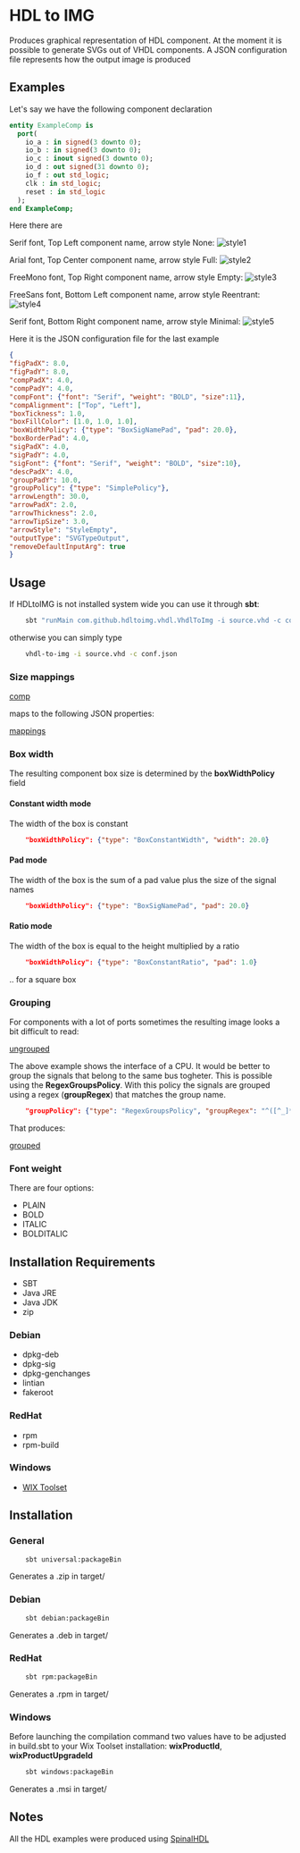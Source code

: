 # HDL to IMG
Produces graphical representation of HDL component.
At the moment it is possible to generate SVGs out of VHDL components. 
A JSON configuration file represents how the output image is produced

## Examples

Let's say we have the following component declaration 

```vhdl
entity ExampleComp is
  port(
    io_a : in signed(3 downto 0);
    io_b : in signed(3 downto 0);
    io_c : inout signed(3 downto 0);
    io_d : out signed(31 downto 0);
    io_f : out std_logic;
    clk : in std_logic;
    reset : in std_logic
  );
end ExampleComp;

```

Here there are 

Serif font, Top Left component name, arrow style None:
![style1](./res/ExampleComp_1.svg)

Arial font, Top Center component name, arrow style Full:
![style2](./res/ExampleComp_2.svg)

FreeMono font, Top Right component name, arrow style Empty:
![style3](./res/ExampleComp_3.svg)

FreeSans font, Bottom Left component name, arrow style Reentrant:
![style4](./res/ExampleComp_4.svg)

Serif font, Bottom Right component name, arrow style Minimal:
![style5](./res/ExampleComp_5.svg)

Here it is the JSON configuration file for the last example

```json
{
"figPadX": 8.0,
"figPadY": 8.0,
"compPadX": 4.0,
"compPadY": 4.0,
"compFont": {"font": "Serif", "weight": "BOLD", "size":11},
"compAlignment": ["Top", "Left"],
"boxTickness": 1.0,
"boxFillColor": [1.0, 1.0, 1.0],
"boxWidthPolicy": {"type": "BoxSigNamePad", "pad": 20.0},
"boxBorderPad": 4.0,
"sigPadX": 4.0,
"sigPadY": 4.0,
"sigFont": {"font": "Serif", "weight": "BOLD", "size":10},
"descPadX": 4.0,
"groupPadY": 10.0,
"groupPolicy": {"type": "SimplePolicy"},
"arrowLength": 30.0,
"arrowPadX": 2.0,
"arrowThickness": 2.0,
"arrowTipSize": 3.0,
"arrowStyle": "StyleEmpty",
"outputType": "SVGTypeOutput",
"removeDefaultInputArg": true
}

```

## Usage

If HDLtoIMG is not installed system wide you can use it through **sbt**:
```bash
    sbt "runMain com.github.hdltoimg.vhdl.VhdlToImg -i source.vhd -c conf.json"
```

otherwise you can simply type

```bash
    vhdl-to-img -i source.vhd -c conf.json
```

### Size mappings

[comp](./res/ExampleCompExpl.svg)

maps to the following JSON properties:

[mappings](./res/JsonExplainedSizes.svg)


### Box width

The resulting component box size is determined by the **boxWidthPolicy** field

#### Constant width mode

The width of the box is constant

```json
    "boxWidthPolicy": {"type": "BoxConstantWidth", "width": 20.0}
```

#### Pad mode

The width of the box is the sum of a pad value plus the size of the signal names

```json
    "boxWidthPolicy": {"type": "BoxSigNamePad", "pad": 20.0}
```

#### Ratio mode

The width of the box is equal to the height multiplied by a ratio

```json
    "boxWidthPolicy": {"type": "BoxConstantRatio", "pad": 1.0}
```
.. for a square box


### Grouping

For components with a lot of ports sometimes the resulting image looks a bit difficult to read:

[ungrouped](./res/VexRiscv-ungrouped.svg)

The above example shows the interface of a CPU. It would be better to group the 
signals that belong to the same bus togheter. This is possible using the 
**RegexGroupsPolicy**. With this policy the signals are grouped using a regex
(**groupRegex**) that matches the group name.

```json
    "groupPolicy": {"type": "RegexGroupsPolicy", "groupRegex": "^([^_]*).*"}
```

That produces:

[grouped](./res/VexRiscv-grouped.svg)

### Font weight

There are four options:

- PLAIN
- BOLD
- ITALIC
- BOLDITALIC


## Installation Requirements

- SBT
- Java JRE
- Java JDK
- zip

### Debian

- dpkg-deb
- dpkg-sig
- dpkg-genchanges
- lintian
- fakeroot

### RedHat

- rpm
- rpm-build

### Windows

- [WIX Toolset](https://wixtoolset.org/)

## Installation

### General

```bash
    sbt universal:packageBin
```

Generates a .zip in target/

### Debian
```bash
    sbt debian:packageBin
```

Generates a .deb in target/

### RedHat
```bash
    sbt rpm:packageBin
```

Generates a .rpm in target/

### Windows

Before launching the compilation command two values have to be adjusted in
build.sbt to your Wix Toolset installation: **wixProductId**, **wixProductUpgradeId**

```bash
    sbt windows:packageBin
```

Generates a .msi in target/

## Notes

All the HDL examples were produced using [SpinalHDL](https://github.com/SpinalHDL/SpinalHDL)
